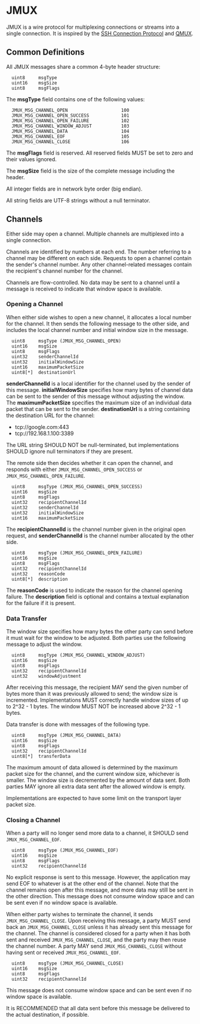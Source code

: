 # JMUX

JMUX is a wire protocol for multiplexing connections or streams into a single connection. It is inspired by the [SSH Connection Protocol](https://tools.ietf.org/html/rfc4254#page-5) and [QMUX](https://github.com/progrium/qmux).

## Common Definitions

   All JMUX messages share a common 4-byte header structure:

      uint8     msgType
      uint16    msgSize
      uint8     msgFlags

   The **msgType** field contains one of the following values:

      JMUX_MSG_CHANNEL_OPEN                    100
      JMUX_MSG_CHANNEL_OPEN_SUCCESS            101
      JMUX_MSG_CHANNEL_OPEN_FAILURE            102
      JMUX_MSG_CHANNEL_WINDOW_ADJUST           103
      JMUX_MSG_CHANNEL_DATA                    104
      JMUX_MSG_CHANNEL_EOF                     105
      JMUX_MSG_CHANNEL_CLOSE                   106
   
   The **msgFlags** field is reserved. All reserved fields MUST be set to zero and their values ignored.

   The **msgSize** field is the size of the complete message including the header.

   All integer fields are in network byte order (big endian).

   All string fields are UTF-8 strings without a null terminator.

## Channels

   Either side may open a channel. Multiple channels are multiplexed into a single connection.

   Channels are identified by numbers at each end. The number referring to a channel may be different on each side. Requests to open a channel contain the sender's channel number. Any other channel-related messages contain the recipient's channel number for the channel.

   Channels are flow-controlled. No data may be sent to a channel until a message is received to indicate that window space is available.

###  Opening a Channel

   When either side wishes to open a new channel, it allocates a local number for the channel. It then sends the following message to the other side, and includes the local channel number and initial window size in the message.

      uint8     msgType (JMUX_MSG_CHANNEL_OPEN)
      uint16    msgSize
      uint8     msgFlags
      uint32    senderChannelId
      uint32    initialWindowSize
      uint16    maximumPacketSize
      uint8[*]  destinationUrl

   **senderChannelId** is a local identifier for the channel used by the sender of this message. **initialWindowSize** specifies how many bytes of channel data can be sent to the sender of this message without adjusting the window. The **maximumPacketSize** specifies the maximum size of an individual data packet that can be sent to the sender. **destinationUrl** is a string containing the destination URL for the channel:

   * tcp://google.com:443
   * tcp://192.168.1.100:3389

   The URL string SHOULD NOT be null-terminated, but implementations SHOULD ignore null terminators if they are present.

   The remote side then decides whether it can open the channel, and responds with either `JMUX_MSG_CHANNEL_OPEN_SUCCESS` or `JMUX_MSG_CHANNEL_OPEN_FAILURE`.

      uint8     msgType (JMUX_MSG_CHANNEL_OPEN_SUCCESS)
      uint16    msgSize
      uint8     msgFlags
      uint32    recipientChannelId
      uint32    senderChannelId
      uint32    initialWindowSize
      uint16    maximumPacketSize

   The **recipientChannelId** is the channel number given in the original open request, and **senderChannelId** is the channel number allocated by the other side.

      uint8     msgType (JMUX_MSG_CHANNEL_OPEN_FAILURE)
      uint16    msgSize
      uint8     msgFlags
      uint32    recipientChannelId
      uint32    reasonCode
      uint8[*]  description

   The **reasonCode** is used to indicate the reason for the channel opening failure. The **description** field is optional and contains a textual explanation for the failure if it is present.

###  Data Transfer

   The window size specifies how many bytes the other party can send before it must wait for the window to be adjusted. Both parties use the following message to adjust the window.

      uint8     msgType (JMUX_MSG_CHANNEL_WINDOW_ADJUST)
      uint16    msgSize
      uint8     msgFlags
      uint32    recipientChannelId
      uint32    windowAdjustment

   After receiving this message, the recipient MAY send the given number of bytes more than it was previously allowed to send; the window size is incremented. Implementations MUST correctly handle window sizes of up to 2^32 - 1 bytes. The window MUST NOT be increased above 2^32 - 1 bytes.

   Data transfer is done with messages of the following type.

      uint8     msgType (JMUX_MSG_CHANNEL_DATA)
      uint16    msgSize
      uint8     msgFlags
      uint32    recipientChannelId
      uint8[*]  transferData

   The maximum amount of data allowed is determined by the maximum packet size for the channel, and the current window size, whichever is smaller. The window size is decremented by the amount of data sent. Both parties MAY ignore all extra data sent after the allowed window is empty.

   Implementations are expected to have some limit on the transport layer packet size.

###  Closing a Channel

   When a party will no longer send more data to a channel, it SHOULD send `JMUX_MSG_CHANNEL_EOF`.

      uint8     msgType (JMUX_MSG_CHANNEL_EOF)
      uint16    msgSize
      uint8     msgFlags
      uint32    recipientChannelId

   No explicit response is sent to this message. However, the application may send EOF to whatever is at the other end of the channel. Note that the channel remains open after this message, and more data may still be sent in the other direction. This message does not consume window space and can be sent even if no window space is available.

   When either party wishes to terminate the channel, it sends `JMUX_MSG_CHANNEL_CLOSE`. Upon receiving this message, a party MUST send back an `JMUX_MSG_CHANNEL_CLOSE` unless it has already sent this message for the channel. The channel is considered closed for a party when it has both sent and received `JMUX_MSG_CHANNEL_CLOSE`, and the party may then reuse the channel number. A party MAY send `JMUX_MSG_CHANNEL_CLOSE` without having sent or received `JMUX_MSG_CHANNEL_EOF`.

      uint8     msgType (JMUX_MSG_CHANNEL_CLOSE)
      uint16    msgSize
      uint8     msgFlags
      uint32    recipientChannelId

   This message does not consume window space and can be sent even if no window space is available.

   It is RECOMMENDED that all data sent before this message be delivered to the actual destination, if possible.
